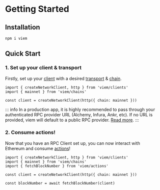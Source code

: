 # Getting Started

## Installation

```bash
npm i viem
```

## Quick Start

### 1. Set up your client & transport

Firstly, set up your [client](/TODO) with a desired [transport](/TODO) & [chain](/TODO).

```tsx
import { createNetworkClient, http } from 'viem/clients'
import { mainnet } from 'viem/chains'

const client = createNetworkClient(http({ chain: mainnet }))
```

::: info
In a production app, it is highly recommended to pass through your authenticated RPC provider URL (Alchemy, Infura, Ankr, etc). If no URL is provided, viem will default to a public RPC provider. [Read more](/TODO).
:::

### 2. Consume actions!

Now that you have an RPC Client set up, you can now interact with Ethereum and consume [actions](/TODO)!

```tsx {3,7}
import { createNetworkClient, http } from 'viem/clients'
import { mainnet } from 'viem/chains'
import { fetchBlockNumber } from 'viem/actions'

const client = createNetworkClient(http({ chain: mainnet }))

const blockNumber = await fetchBlockNumber(client)
```
